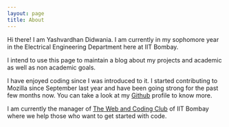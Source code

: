```yaml
---
layout: page
title: About
---
```


Hi there! I am Yashvardhan Didwania. I am currently in my sophomore year in the Electrical Engineering Department here at IIT Bombay.

I intend to use this page to maintain a blog about 
my projects and academic as well as non academic goals.

I have enjoyed coding since I was introduced to it. I started contributing to Mozilla since September last year and have been going strong for the past few months now. You can take a look at my [Github][github] profile to know more.

I am currently the manager of [The Web and Coding Club][WnCC] of IIT Bombay where we help those who want to get started with code.

[projects]: /projects
[WnCC]: http://wncc-iitb.org
[github]: http://github.com/ydidwania